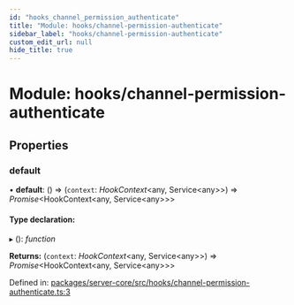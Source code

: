 ```yaml
---
id: "hooks_channel_permission_authenticate"
title: "Module: hooks/channel-permission-authenticate"
sidebar_label: "hooks/channel-permission-authenticate"
custom_edit_url: null
hide_title: true
---
```


# Module: hooks/channel-permission-authenticate

## Properties

### default

• **default**: () => (`context`: *HookContext*<any, Service<any\>\>) => *Promise*<HookContext<any, Service<any\>\>\>

#### Type declaration:

▸ (): *function*

**Returns:** (`context`: *HookContext*<any, Service<any\>\>) => *Promise*<HookContext<any, Service<any\>\>\>

Defined in: [packages/server-core/src/hooks/channel-permission-authenticate.ts:3](https://github.com/xr3ngine/xr3ngine/blob/77d12cea0/packages/server-core/src/hooks/channel-permission-authenticate.ts#L3)
